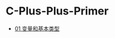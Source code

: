 # C-Plus-Plus-Primer

* [01 变量和基本类型](https://github.com/steveLauwh/c-plus-plus-Primer/blob/master/01%20%E5%8F%98%E9%87%8F%E5%92%8C%E5%9F%BA%E6%9C%AC%E7%B1%BB%E5%9E%8B.md)
